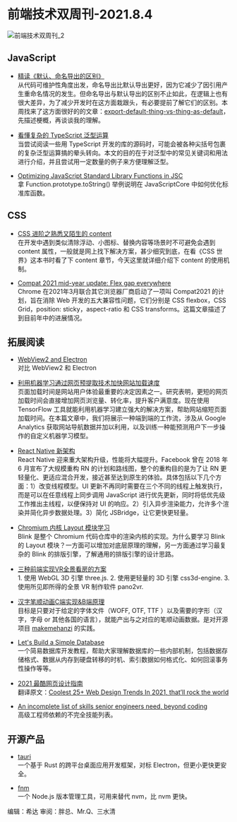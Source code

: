 # 前端技术双周刊-2021.8.4

![前端技术双周刊_2](https://user-images.githubusercontent.com/4032009/128128161-9d64c73e-b421-476f-9305-254e3d86371c.png)

## JavaScript

- [精读《默认、命名导出的区别》](https://zhuanlan.zhihu.com/p/395367954)
<br>从代码可维护性角度出发，命名导出比默认导出更好，因为它减少了因引用产生重命名情况的发生。但命名导出与默认导出的区别不止如此，在逻辑上也有很大差异，为了减少开发时在这方面栽跟头，有必要提前了解它们的区别。本周找来了这方面很好的的文章：[export-default-thing-vs-thing-as-default](https://jakearchibald.com/2021/export-default-thing-vs-thing-as-default/)，先描述梗概，再谈谈我的理解。

- [看懂复杂的 TypeScript 泛型运算](https://mp.weixin.qq.com/s/axfKKGHfxy3gZbKYEFjnkQ)
<br>当尝试阅读一些用 TypeScript 开发的库的源码时，可能会被各种尖括号包裹的复杂泛型运算搞的晕头转向。本文的目的在于对泛型中的常见关键词和用法进行介绍，并且尝试用一定数量的例子来方便理解泛型。

- [Optimizing JavaScript Standard Library Functions in JSC](https://webkit.org/blog/11934/optimizing-javascript-standard-library-functions-in-jsc/)
<br>拿 Function.prototype.toString() 举例说明在 JavaScriptCore 中如何优化标准库函数。

## CSS

- [CSS 进阶之熟悉又陌生的 content](https://juejin.cn/post/6989017411261300750)
<br>在开发中遇到类似清除浮动、小图标、替换内容等场景时不可避免会遇到 content 属性，一般就是网上找下解决方案，甚少细究到底，在看《CSS 世界》这本书时看了下 content 章节，今天这里就详细介绍下 content 的使用机制。

- [Compat 2021 mid-year update: Flex gap everywhere](https://web.dev/compat2021-midyear/)
<br>Chrome 在2021年3月联合其它浏览器厂商启动了一项叫 Compat2021 的计划，旨在消除 Web 开发的五大兼容性问题，它们分别是 CSS flexbox，CSS Grid，position: sticky，aspect-ratio 和 CSS transforms。这篇文章描述了到目前年中的进展情况。

## 拓展阅读

- [WebView2 and Electron](https://www.electronjs.org/blog/webview2)
<br>对比 WebView2 和 Electron

- [利用机器学习通过网页预提取技术加快网站加载速度](https://mp.weixin.qq.com/s/S1Yg6wiYkK2lN-5aTp2dqQ)
<br>页面加载时间是网站用户体验最重要的决定因素之一。研究表明，更短的网页加载时间会直接增加网页浏览量、转化率，提升客户满意度。现在使用 TensorFlow 工具就能利用机器学习建立强大的解决方案，帮助网站缩短页面加载时间。在本篇文章中，我们将展示一种端到端的工作流，涉及从 Google Analytics 获取网站导航数据并加以利用，以及训练一种能预测用户下一步操作的自定义机器学习模型。

- [React Native 新架构](https://zhuanlan.zhihu.com/p/281238593)
<br>React Native 迎来重大架构升级，性能将大幅提升。Facebook 曾在 2018 年 6 月宣布了大规模重构 RN 的计划和路线图，整个的重构目的是为了让 RN 更轻量化、更适应混合开发，接近甚至达到原生的体验。具体包括以下几个方面：1）改变线程模型。UI 更新不再同时需要在三个不同的线程上触发执行，而是可以在任意线程上同步调用 JavaScript 进行优先更新，同时将低优先级工作推出主线程，以便保持对 UI 的响应。2）引入异步渲染能力，允许多个渲染并简化异步数据处理。3）简化 JSBridge，让它更快更轻量。

- [Chromium 内核 Layout 模块学习](https://mp.weixin.qq.com/s/UYzAWkCuIPh1Z5yoqGo9nA)
<br>Blink 是整个 Chromium 代码仓库中的渲染内核的实现。为什么要学习 Blink 的 Layout 模块？一方面可以增加对底层原理的理解，另一方面通过学习最复杂的 Blink 的排版引擎，了解通用的排版引擎的设计思路。

- [三种前端实现VR全景看房的方案](https://juejin.cn/post/6973865268426571784)
<br>1. 使用 WebGL 3D 引擎 three.js. 2. 使用更轻量的 3D 引擎 css3d-engine. 3. 使用所见即所得的全景 VR 制作软件 pano2vr.

- [汉字笔顺动画C端实现&B端原理](https://mp.weixin.qq.com/s/dhh5UVXPD9d9bD3JfYOU9w)
<br>目标是只要对于给定的字体文件（WOFF, OTF, TTF ）以及需要的字形（汉字，字母 or 其他各国的语言），就能产出与之对应的笔顺动画数据。是对开源项目 [makemehanzi](https://github.com/skishore/makemeahanzi) 的实践。

- [Let's Build a Simple Database](https://cstack.github.io/db_tutorial/)
<br>一个简易数据库开发教程，帮助大家理解数据库的一些内部机制，包括数据存储格式、数据从内存到硬盘转移的时机、索引数据如何格式化、如何回滚事务性操作等等。

- [2021 最酷网页设计指南](https://juejin.cn/post/6979821352576352269)
<br>翻译原文：[Coolest 25+ Web Design Trends In 2021, that’ll rock the world](https://medium.com/quick-code/coolest-25-web-design-trends-in-2021-thatll-rock-the-world-388eb1144b7e)

- [An incomplete list of skills senior engineers need, beyond coding](https://skamille.medium.com/an-incomplete-list-of-skills-senior-engineers-need-beyond-coding-8ed4a521b29f)
<br>高级工程师依赖的不完全技能列表。

## 开源产品

- [tauri](https://github.com/tauri-apps/tauri)
<br>一个基于 Rust 的跨平台桌面应用开发框架，对标 Electron，但更小更快更安全。

- [fnm](https://github.com/Schniz/fnm)
<br>一个 Node.js 版本管理工具，可用来替代 nvm，比 nvm 更快。

编辑：希达 审阅：胖总、Mr.Q、三水清
